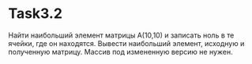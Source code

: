 # Task3.2
Найти наибольший элемент матрицы A(10,10) и записать ноль в те ячейки, где он находятся. Вывести наибольший элемент, исходную и полученную матрицу.
Массив под измененную версию не нужен.
